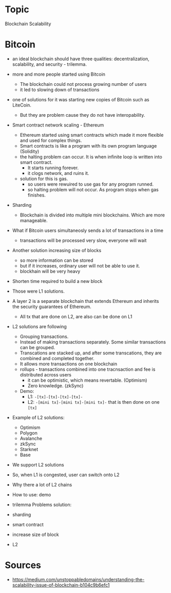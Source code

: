 # Topic
Blockchain Scalability

# Bitcoin
- an ideal blockchain should have three qualities: decentralization, scalability, and security - trilemma. 
- more and more people started using Bitcoin
	- The blockchain could not process growing number of users
	- it led to slowing down of transactions
- one of solutions for it was starting new copies of Bitcoin such as LiteCoin. 
	- But they are problem cause they do not have interopability. 
- Smart contract network scaling - Ethereum
	- Ethereum started using smart contracts which made it more flexible and used for complex things.
	- Smart contracts is like a program with its own program language (Solidity)
	- the halting problem can occur. It is when infinite loop is written into smart contract. 
		- It starts running forever.
		- it clogs network, and ruins it. 
	- solution for this is gas.
		- so users were rewuired to use gas for any program runned. 
		- so halting problem will not occur. As program stops when gas finishes.
- Sharding
	- Blockchain is divided into multiple mini blockchains. Which are more manageable. 
- What if Bitcoin users simultaneosly sends a lot of transactions in a time
	- transactions will be processed very slow, everyone will wait
- Another solution increasing size of blocks
	- so more information can be stored
	- but if it increases, ordinary user will not be able to use it.
	- blockhain will be very heavy
- Shorten time required to build a new block
- Those were L1 solutions.
- A layer 2 is a separate blockchain that extends Ethereum and inherits the security guarantees of Ethereum.
	- All tx that are done on L2, are also can be done on L1
- L2 solutions are following
	- Grouping transactions.
	- Instead of making transactions separately. Some similar transactions can be grouped.
	- Transcations are stacked up, and after some transcations, they are combined and completed together. 
	- It allows more transactions on one blockchain
	- rollups - transactions combined into one tracnsaction and fee is distributed across users
		- it can be optimistic, which means revertable. (Optimism)
		- Zero knowledge. (zkSync)
	- Demo:
		- L1: `-[tx]-[tx]-[tx]-[tx]-`
		- L2: `-[mini tx]-[mini tx]-[mini tx]-` that is then done on one `[tx]`
- Example of L2 solutions: 
	- Optimism
	- Polygon
	- Avalanche
	- zkSync
	- Starknet
	- Base
- We support L2 solutions
- So, when L1 is congested, user can switch onto L2
- Why there a lot of L2 chains
- How to use: demo

- trilemma
Problems solution:
- sharding 
- smart contract
- increase size of block
- L2

# Sources
- https://medium.com/unstoppabledomains/understanding-the-scalability-issue-of-blockchain-b104c9b6efc1
